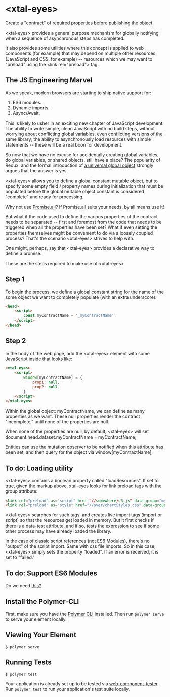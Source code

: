 # \<xtal-eyes\>

Create a &#34;contract&#34; of required properties before publishing the object

\<xtal-eyes\> provides a general purpose mechanism for globally notifying when a sequence of asynchronous steps has completed.

It also provides some utilities where this concept is applied to web components (for example) that may depend on multiple other resources (JavaScript and CSS, for example) -- resources which we may want to "preload" using the \<link rel="preload"\> tag. 

## The JS Engineering Marvel

As we speak, modern browsers are starting to ship native support for:

1) ES6 modules.
2) Dynamic imports. 
3) Async/Await. 

This is likely to usher in an exciting new chapter of JavaScript development.  The ability to write simple, clean JavaScript with no build steps, without worrying about conflicting global variables, even conflicting versions of the same library; the ability to asynchronously load resources with simple statements -- these will be a real boon for development.

So now that we have no excuse for accidentally creating global variables, do global variables, or shared objects, still have a place?  The popularity of Redux, and the formal introduction of [a universal global object](https://github.com/tc39/proposal-global) strongly argues that the answer is yes.

\<xtal-eyes\> allows you to define a global constant mutable object, but to specify some empty field / property names during initialization that must be populated before the global mutable object constant is considered "complete" and ready for processing.


Why not use [Promise.all](https://developer.mozilla.org/en-US/docs/Web/JavaScript/Reference/Global_Objects/Promise/all)?  If Promise.all suits your needs, by all means use it!  

But what if the code used to define the various properties of the contract needs to be separated -- first and foremost from the code that needs to be triggered when all the properties have been set? What if even setting the properties themselves might be convenient to do via a loosely coupled process?  That's the scenario \<xtal-eyes\> strives to help with. 

One might, perhaps, say that \<xtal-eyes\> provides a declarative way to define a promise.

These are the steps required to make use of \<xtal-eyes\>

## Step 1

To begin the process, we define a global constant string for the name of the some object we want to completely populate (with an extra underscore):

```html
<head>
    <script>
        const myContractName = '_myContractName';
    </script>
</head>
```

## Step 2

In the body of the web page, add the \<xtal-eyes\> element with some JavaScript inside that looks like:

```html
<xtal-eyes>
    <script>
        window[myContractName] = {
            prop1: null,
            prop2: null
        }
    </script>
</xtal-eyes>
```

Within the global object: myContractName, we can define as many properties as we want.  These null properties render the contract "incomplete," until none of the properties are null. 

When none of the properties are null, by default, \<xtal-eyes\> will set document.head.dataset.myContractName = myContractName;

Entities can use the mutation observer to be notified when this attribute has been set, and then query for the object via window[myContractName];

##  To do:  Loading utility

\<xtal-eyes\> contains a boolean property called "loadResources".  If set to true, given the markup above, xtal-eyes looks for link preload tags with the group attribute:

```html
<link rel="preload" as="script" href-"//somewhere/d3.js" data-group="myContractName" data-name="prop1" data-test="d3">
<link rel="preload" as="style" href="//over/chartStyles.css" data-group="myContractName" data-name="prop2">
```

\<xtal-eyes\> searches for such tags, and creates live import tags (import or script) so that the resources get loaded in memory. But it first checks if there is a data-test attribute, and if so, tests the expression to see if some other process may have already loaded the library.

In the case of classic script references (not ES6 Modules), there's no "output" of the script import.  Same with css file imports.  So in this case, \<xtal-eyes\> simply sets the property "loaded".  If an error is received, it is set to "failed."
 

##  To do:  Support ES6 Modules

Do we need [this?](https://www.chromestatus.com/features/5762805915451392)

## Install the Polymer-CLI

First, make sure you have the [Polymer CLI](https://www.npmjs.com/package/polymer-cli) installed. Then run `polymer serve` to serve your element locally.

## Viewing Your Element

```
$ polymer serve
```

## Running Tests

```
$ polymer test
```

Your application is already set up to be tested via [web-component-tester](https://github.com/Polymer/web-component-tester). Run `polymer test` to run your application's test suite locally.
